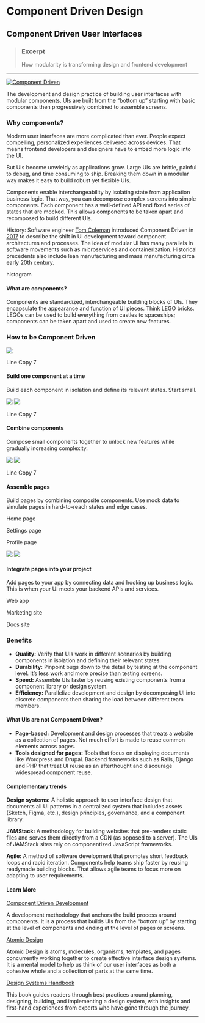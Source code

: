 # Component Driven Design

## Component Driven User Interfaces

> ### Excerpt
>
> How modularity is transforming design and frontend development

***

[![Component Driven](https://www.componentdriven.org/logo-componentdriven.svg)](https://www.componentdriven.org)

The development and design practice of building user interfaces with modular components. UIs are built from the “bottom up” starting with basic components then progressively combined to assemble screens.

### Why components?

Modern user interfaces are more complicated than ever. People expect compelling, personalized experiences delivered across devices. That means frontend developers and designers have to embed more logic into the UI.

But UIs become unwieldy as applications grow. Large UIs are brittle, painful to debug, and time consuming to ship. Breaking them down in a modular way makes it easy to build robust yet flexible UIs.

Components enable interchangeability by isolating state from application business logic. That way, you can decompose complex screens into simple components. Each component has a well-defined API and fixed series of states that are mocked. This allows components to be taken apart and recomposed to build different UIs.

History: Software engineer [Tom Coleman](https://twitter.com/tmeasday) introduced Component Driven in [2017](https://blog.hichroma.com/component-driven-development-ce1109d56c8e) to describe the shift in UI development toward component architectures and processes. The idea of modular UI has many parallels in software movements such as microservices and containerization. Historical precedents also include lean manufacturing and mass manufacturing circa early 20th century.

histogram

#### What are components?

Components are standardized, interchangeable building blocks of UIs. They encapsulate the appearance and function of UI pieces. Think LEGO bricks. LEGOs can be used to build everything from castles to spaceships; components can be taken apart and used to create new features.

### How to be Component Driven

![](https://www.componentdriven.org/component.svg)

Line Copy 7

#### Build one component at a time

Build each component in isolation and define its relevant states. Start small.

![](https://www.componentdriven.org/composition.svg) ![](https://www.componentdriven.org/composition-stack.svg)

Line Copy 7

#### Combine components

Compose small components together to unlock new features while gradually increasing complexity.

![](https://www.componentdriven.org/page.svg) ![](https://www.componentdriven.org/page-stack.svg)

Line Copy 7

#### Assemble pages

Build pages by combining composite components. Use mock data to simulate pages in hard-to-reach states and edge cases.

Home page

Settings page

Profile page

![](https://www.componentdriven.org/integrate.svg) ![](https://www.componentdriven.org/integrate-stack.svg)

#### Integrate pages into your project

Add pages to your app by connecting data and hooking up business logic. This is when your UI meets your backend APIs and services.

Web app

Marketing site

Docs site

### Benefits

* **Quality:** Verify that UIs work in different scenarios by building components in isolation and defining their relevant states.
* **Durability:** Pinpoint bugs down to the detail by testing at the component level. It’s less work and more precise than testing screens.
* **Speed:** Assemble UIs faster by reusing existing components from a component library or design system.
* **Efficiency:** Parallelize development and design by decomposing UI into discrete components then sharing the load between different team members.

#### What UIs are not Component Driven?

* **Page-based:** Development and design processes that treats a website as a collection of pages. Not much effort is made to reuse common elements across pages.
* **Tools designed for pages:** Tools that focus on displaying documents like Wordpress and Drupal. Backend frameworks such as Rails, Django and PHP that treat UI reuse as an afterthought and discourage widespread component reuse.

#### Complementary trends

**Design systems:** A holistic approach to user interface design that documents all UI patterns in a centralized system that includes assets (Sketch, Figma, etc.), design principles, governance, and a component library.

**JAMStack:** A methodology for building websites that pre-renders static files and serves them directly from a CDN (as opposed to a server). The UIs of JAMStack sites rely on componentized JavaScript frameworks.

**Agile:** A method of software development that promotes short feedback loops and rapid iteration. Components help teams ship faster by reusing readymade building blocks. That allows agile teams to focus more on adapting to user requirements.

#### Learn More

[Component Driven Development](https://blog.hichroma.com/component-driven-development-ce1109d56c8e)

A development methodology that anchors the build process around components. It is a process that builds UIs from the “bottom up” by starting at the level of components and ending at the level of pages or screens.

[Atomic Design](https://bradfrost.com/blog/post/atomic-web-design/)

Atomic Design is atoms, molecules, organisms, templates, and pages concurrently working together to create effective interface design systems. It is a mental model to help us think of our user interfaces as both a cohesive whole and a collection of parts at the same time.

[Design Systems Handbook](https://www.designbetter.co/design-systems-handbook)

This book guides readers through best practices around planning, designing, building, and implementing a design system, with insights and first-hand experiences from experts who have gone through the journey.

***
